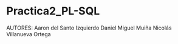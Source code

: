 # Practica2_PL-SQL
AUTORES:
  Aaron del Santo Izquierdo
  Daniel Miguel Muiña
  Nicolás Villanueva Ortega
